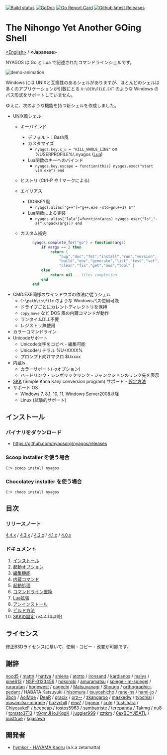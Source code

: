 [![Build status](https://ci.appveyor.com/api/projects/status/bh7866s6oasvchpj?svg=true)](https://ci.appveyor.com/project/zetamatta/nyagos)
[![GoDoc](https://godoc.org/github.com/nyaosorg/nyagos?status.svg)](https://godoc.org/github.com/nyaosorg/nyagos)
[![Go Report Card](https://goreportcard.com/badge/github.com/nyaosorg/nyagos)](https://goreportcard.com/report/github.com/nyaosorg/nyagos)
[![Github latest Releases](https://img.shields.io/github/downloads/nyaosorg/nyagos/latest/total.svg)](https://github.com/nyaosorg/nyagos/releases/latest)

The Nihongo Yet Another GOing Shell
===================================

[&lt;English&gt;](./README.md) / **&lt;Japanese&gt;**

NYAGOS は Go と Lua で記述されたコマンドラインシェルです。

![demo-animation](./demo.gif)

Windows には UNIXと互換性のあるシェルがありますが、ほとんどのシェルは
多くのアプリケーションが引数にとる `X:\DIR\FILE.EXT` のような Windows の
パス形式をサポートしていません。

ゆえに、次のような機能を持つ新シェルを作成しました。

* UNIX風シェル
  * キーバインド
    * デフォルト：Bash風
    * カスタマイズ
        * `nyagos.key.c_u = "KILL_WHOLE_LINE"` on %USERPROFILE%\\.nyagos ([Lua](https://github.com/yuin/gopher-lua))
    * Lua関数のキーへのバインド
        * `nyagos.key.escape = function(this) nyagos.exec("start vim.exe") end`
  * ヒストリ (Ctrl-P や ! マークによる)
  * エイリアス
    * DOSKEY風
        * `nyagos.alias["g++"]="g++.exe -std=gnu++17 $*"`
    * Lua関数による実装
        * `nyagos.alias["lala"]=function(args) nyagos.exec("ls","-al",unpack(args)) end`

  * カスタム補完
```lua
            nyagos.complete_for["go"] = function(args)
                if #args == 2 then
                    return {
                        "bug","doc","fmt","install","run","version",
                        "build","env","generate","list","test","vet",
                        "clean","fix","get","mod","tool" }
                else
                    return nil -- files completion
                end
            end
```
* CMD.EXE同様のウインドウズの作法に従うシェル
  * `C:\path\to\file` のような Windowsパス使用可能
  * ドライブごとにカレントディレクトリを保持
  * `copy`,`move` など DOS 風の内蔵コマンドが動作
  * ランタイムDLL不要
  * レジストリ無使用
* カラーコマンドライン
* Unicodeサポート
  * Unicode文字をコピペ・編集可能
  * Unicodeリテラル %U+XXXX%
  * プロンプト向けマクロ $Uxxxx
* 内蔵ls
  * カラーサポート(-oオプション)
  * ハードリンク・シンボリックリンク・ジャンクションのリンク先を表示
* [SKK] \(Simple Kana Kanji conversion program\) サポート - [設定方法][SKKSetUpJa]
* サポート OS
  * Windows 7, 8.1, 10, 11, Windows Server2008以降
  * Linux (試験的サポート)

[SKK]: https://ja.wikipedia.org/wiki/SKK
[SKKSetUpJa]: https://github.com/nyaosorg/nyagos/blob/master/docs/10-SetupSKK_ja.md

インストール
------------

### バイナリをダウンロード

* https://github.com/nyaosorg/nyagos/releases

### Scoop installer を使う場合

```
C:> scoop install nyagos
```

### Chocolatey installer を使う場合

```
C:> choco install nyagos
```

目次
----

### リリースノート

[4.4.x](docs/release_note_ja.md)
/ [4.3.x](docs/history-4.3_ja.md)
/ [4.2.x](docs/history-4.2_ja.md)
/ [4.1.x](docs/history-4.1_ja.md)
/ [4.0.x](docs/history-4.0_ja.md)

### ドキュメント

1. [インストール](docs/01-Install_ja.md)
2. [起動オプション](docs/02-Options_ja.md)
3. [編集機能](docs/03-Readline_ja.md)
4. [内蔵コマンド](docs/04-Commands_ja.md)
5. [起動処理](docs/05-Startup_ja.md)
6. [コマンドライン置換](docs/06-Substitution_ja.md)
7. [Lua拡張](docs/07-LuaFunctions_ja.md)
8. [アンインストール](docs/08-Uninstall_ja.md)
9. [ビルド方法](docs/09-Build_ja.md)
10. [SKKの設定](docs/10-SetupSKK_ja.md) (v4.4.14以降)

ライセンス
----------

修正BSDライセンスに基いて、使用・コピー・改変が可能です。

謝辞
----

[nocd5](https://github.com/nocd5)
/ [mattn](https://github.com/mattn)
/ [hattya](https://github.com/hattya)
/ [shiena](https://github.com/shiena)
/ [atotto](https://github.com/atotto)
/ [ironsand](https://github.com/ironsand)
/ [kardianos](https://github.com/kardianos)
/ [malys](https://github.com/malys)
/ [pine613](https://github.com/pine613)
/ [NSP-0123456](https://github.com/NSP-0123456)
/ [hokorobi](https://github.com/hokorobi)
/ [amuramatsu](https://github.com/amuramatsu)
/ [spiegel-im-spiegel](https://github.com/spiegel-im-spiegel)
/ [rururutan](https://github.com/rururutan/)
/ [hogewest](https://github.com/hogewest)
/ [cagechi](https://github.com/cagechi)
/ [Matsuyanagi](https://github.com/Matsuyanagi)
/ [Shougo](https://github.com/Shougo)
/ [orthographic-pedant](https://github.com/orthographic-pedant)
/ HABATA Katsuyuki
/ [hisomura](https://github.com/hisomura)
/ [tsuyoshicho](https://github.com/tsuyoshicho)
/ [rane-hs](https://github.com/rane-hs)
/ [hami-jp](https://github.com/hami-jp)
/ [3bch](https://github.com/3bch)
/ [AoiMoe](https://github.com/aoimoe)
/ [DeaR](https://github.com/DeaR)
/ [gracix](https://github.com/gracix)
/ [orz--](https://github.com/orz--)
/ [zkangaroo](https://github.com/zkangaroo)
/ [maskedw](https://github.com/maskedw)
/ [tyochiai](https://github.com/tyochiai)
/ [masamitsu-murase](https://github.com/masamitsu-murase)
/ [hazychill](https://github.com/hazychill)
/ [erw7](https://github.com/erw7)
/ [tignear](https://github.com/tignear)
/ [crile](https://github.com/crile)
/ [fushihara](https://github.com/fushihara)
/ [ChiyosukeF](https://twitter.com/ChiyosukeF)
/ [beepcap](https://twitter.com/beepcap)
/ [tostos5963](https://github.com/tostos5963)
/ [sambatriste](https://github.com/sambatriste)
/ [terepanda](https://github.com/terepanda)
/ [Takmg](https://github.com/Takmg)
/ [nu8](https://github.com/nu8)
/ [tomato3713](https://github.com/tomato3713)
/ [tGqmJHoJKqgK](https://github.com/tGqmJHoJKqgK)
/ [juggler999](https://github.com/juggler999)
/ [zztkm](https://github.com/zztkm)
/ [8exBCYJi5ATL](https://github.com/8exBCYJi5ATL)
/ [ousttrue](https://github.com/ousttrue)
/ [kgasawa](https://github.com/kgasawa)

開発者
------

* [hymkor - HAYAMA Kaoru](https://github.com/hymkor) (a.k.a zetamatta)
<!-- vim:set fenc=utf8 -->
